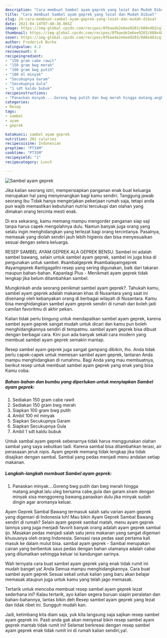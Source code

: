 ```yaml
---
description: "Cara membuat Sambel ayam geprek yang lezat dan Mudah Dibuat"
title: "Cara membuat Sambel ayam geprek yang lezat dan Mudah Dibuat"
slug: 24-cara-membuat-sambel-ayam-geprek-yang-lezat-dan-mudah-dibuat
date: 2021-04-14T07:48:38.065Z
image: https://img-global.cpcdn.com/recipes/8fbaede2e6ee9203/680x482cq70/sambel-ayam-geprek-foto-resep-utama.jpg
thumbnail: https://img-global.cpcdn.com/recipes/8fbaede2e6ee9203/680x482cq70/sambel-ayam-geprek-foto-resep-utama.jpg
cover: https://img-global.cpcdn.com/recipes/8fbaede2e6ee9203/680x482cq70/sambel-ayam-geprek-foto-resep-utama.jpg
author: Frederick Burke
ratingvalue: 4.2
reviewcount: 8
recipeingredient:
- "150 gram cabe rawit"
- "150 gram bwg merah"
- "100 gram bwg putih"
- "100 ml minyak"
- "Secukupnya Garam"
- "Secukupnya Gula"
- "1 sdt kaldu bubuk"
recipeinstructions:
- "Panaskan minyak....Goreng bwg putih dan bwg merah hingga matang.angkat.lalu uleg bersama cabe,gula dan garam.siram dengan minyak sisa menggoreng bawang.panaskan dulu jika minyak sudah dingin agar aromanya keluar."
categories:
- Resep
tags:
- sambel
- ayam
- geprek

katakunci: sambel ayam geprek 
nutrition: 201 calories
recipecuisine: Indonesian
preptime: "PT34M"
cooktime: "PT35M"
recipeyield: "1"
recipecategory: Lunch

---
```



![Sambel ayam geprek](https://img-global.cpcdn.com/recipes/8fbaede2e6ee9203/680x482cq70/sambel-ayam-geprek-foto-resep-utama.jpg)

Jika kalian seorang istri, mempersiapkan panganan enak buat keluarga merupakan hal yang menyenangkan bagi kamu sendiri. Tanggung jawab seorang ibu Tidak hanya mengerjakan pekerjaan rumah saja, tetapi anda pun wajib memastikan kebutuhan nutrisi tercukupi dan olahan yang dimakan orang tercinta mesti enak.

Di era  sekarang, kamu memang mampu mengorder panganan siap saji tanpa harus capek mengolahnya dulu. Namun banyak juga orang yang selalu ingin menghidangkan yang terlezat bagi orang tercintanya. Pasalnya, memasak yang diolah sendiri jauh lebih higienis dan bisa menyesuaikan sesuai dengan selera keluarga. 

RESEP SAMBEL AYAM GEPREK ALA GEPREK BENSU. Sambel ini adalah sambel bawang, selain untuk sambel ayam geprek, sambel ini juga bisa di pergunakan untuk sambel. #sambalgeprek #sambalayamgeprek #ayamgeprek #antigagalIni resep yang sering digunakan, baik dari takaran maupun bahan-bahan. Kapanlagi Plus - Menikmati ayam geprek tidak lengkap jika belum ditambahkan sambel.

Mungkinkah anda seorang penikmat sambel ayam geprek?. Tahukah kamu, sambel ayam geprek adalah makanan khas di Nusantara yang saat ini disenangi oleh kebanyakan orang di berbagai wilayah di Nusantara. Kamu bisa menghidangkan sambel ayam geprek sendiri di rumah dan boleh jadi camilan favoritmu di akhir pekan.

Kalian tidak perlu bingung untuk mendapatkan sambel ayam geprek, karena sambel ayam geprek sangat mudah untuk dicari dan kamu pun boleh menghidangkannya sendiri di tempatmu. sambel ayam geprek bisa dibuat dengan berbagai cara. Kini pun ada banyak sekali cara modern yang membuat sambel ayam geprek semakin mantap.

Resep sambel ayam geprek juga sangat gampang dibikin, lho. Anda tidak perlu capek-capek untuk memesan sambel ayam geprek, lantaran Anda mampu menghidangkan di rumahmu. Bagi Anda yang mau membuatnya, berikut resep untuk membuat sambel ayam geprek yang enak yang bisa Kamu coba.

<!--inarticleads1-->

##### Bahan-bahan dan bumbu yang diperlukan untuk menyiapkan Sambel ayam geprek:

1. Sediakan 150 gram cabe rawit
1. Sediakan 150 gram bwg merah
1. Siapkan 100 gram bwg putih
1. Ambil 100 ml minyak
1. Siapkan Secukupnya Garam
1. Siapkan Secukupnya Gula
1. Ambil 1 sdt kaldu bubuk


Untuk sambal ayam geprek sebenarnya tidak harus menggunakan olahan sambal yang saya sebutkan tadi. Karena sambal bisa ditambahkan terasi, air perasaaan jeruk nipis. Ayam geprek memang tidak lengkap jika tidak disajikan dengan sambal. Sambal yang pedas menjadi menu andalan setiap makanan. 

<!--inarticleads2-->

##### Langkah-langkah membuat Sambel ayam geprek:

1. Panaskan minyak....Goreng bwg putih dan bwg merah hingga matang.angkat.lalu uleg bersama cabe,gula dan garam.siram dengan minyak sisa menggoreng bawang.panaskan dulu jika minyak sudah dingin agar aromanya keluar.


Ayam Geprek Sambal Bawang termasuk salah satu varian ayam geprek yang digemari di Indonesia loh! Mau bikin Ayam Geprek Sambal Bawang sendiri di rumah? Selain ayam geprek sambal matah, menu ayam geprek lainnya yang juga menjadi favorit banyak orang adalah ayam geprek sambal ijo. Masakan pedas menjadi salah satu jenis makanan yang sangat digemari khususnya oleh orang Indonesia. Sensasi rasa pedas saat pertama kali masuk ke dalam mulut bisa. sambal ayam geprek - Sambal merupakan cairan yang berbentuk saus pedas dengan bahan utamanya adalah cabai yang dilumatkan sehingga keluar isi kandungan sarinya. 

Wah ternyata cara buat sambel ayam geprek yang enak tidak rumit ini mudah banget ya! Anda Semua mampu menghidangkannya. Cara buat sambel ayam geprek Sesuai sekali untuk kalian yang baru akan belajar memasak ataupun juga untuk kamu yang telah jago memasak.

Tertarik untuk mencoba membuat resep sambel ayam geprek lezat sederhana ini? Kalau tertarik, ayo kalian segera buruan siapin peralatan dan bahan-bahannya, lantas bikin deh Resep sambel ayam geprek yang lezat dan tidak ribet ini. Sungguh mudah kan. 

Jadi, ketimbang kita diam saja, yuk kita langsung saja sajikan resep sambel ayam geprek ini. Pasti anda gak akan menyesal bikin resep sambel ayam geprek mantab tidak rumit ini! Selamat berkreasi dengan resep sambel ayam geprek enak tidak rumit ini di rumah kalian sendiri,ya!.

